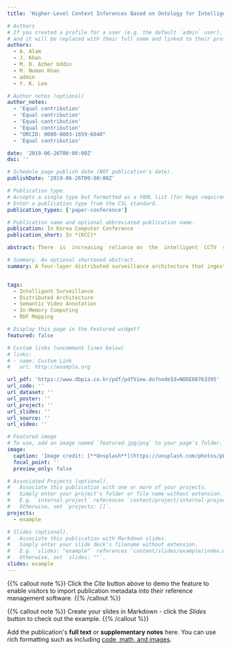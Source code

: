 ```yaml
---
title: 'Higher-Level Context Inferences Based on Ontology for Intelligent Video Surveillance'

# Authors
# If you created a profile for a user (e.g. the default `admin` user), write the username (folder name) here
# and it will be replaced with their full name and linked to their profile.
authors:
  - A. Alam
  - J. Khan
  - M. D. Azher Uddin
  - M. Numan Khan
  - admin
  - Y. K. Lee

# Author notes (optional)
author_notes:
  - 'Equal contribution'
  - 'Equal contribution'
  - 'Equal contribution'
  - 'Equal contribution'
  - "ORCID: 0000-0003-1659-6040"
  - 'Equal contribution'

date: '2019-06-26T00:00:00Z'
doi: ''

# Schedule page publish date (NOT publication's date).
publishDate: '2019-06-26T00:00:00Z'

# Publication type.
# Accepts a single type but formatted as a YAML list (for Hugo requirements).
# Enter a publication type from the CSL standard.
publication_types: ['paper-conference']

# Publication name and optional abbreviated publication name.
publication: In Korea Computer Conference
publication_short: In *(KCC)*

abstract: There  is  increasing  reliance on  the  intelligent  CCTV  systems  for  effective  analysis  and  interpretation  of  the  streaming  data  with  the  intentions  to  recognize  activities  and  to  ensure  public  safety.  Monitoring  videos  captured by surveillance cameras is always a difficult and time-consuming task. There is a need for automated analysis using computer vision methods in order to recognize/predict abnormal activities and assist authorities. Once, videos are processed using computer vision technologies; another problem is how this data is indexed for search, analysis, and real-time alerts since a large number of cameras continuously capture videos resulting vast  amounts  of  data.  In  order  to  address  this  issue,  in  this  paper,  we  propose  a  generic  architecture  for  distributed intelligent surveillance and is composed of four layers. The first layer acquisition large number of the  video  streams  from  for  device  independent  video  stream  data  sources.  In  the  second  layer,  we  use  computer vision algorithms for semantic video annotation while exploiting the distributed in-memory computing engine. The third layer is used to persist the video stream and the to manage the intermediate results being produced by the second layer. Finally, the intermediate results are mapped to the RDF according to domain-specific application.

# Summary. An optional shortened abstract.
summary: A four-layer distributed surveillance architecture that ingests large-scale CCTV streams, applies in-memory semantic video annotation, stores intermediate results, and maps them to RDF for efficient abnormal-activity detection and real-time alerts.


tags:
  - Intelligent Surveillance
  - Distributed Architecture
  - Semantic Video Annotation
  - In-Memory Computing
  - RDF Mapping

# Display this page in the Featured widget?
featured: false

# Custom links (uncomment lines below)
# links:
# - name: Custom Link
#   url: http://example.org

url_pdf: 'https://www.dbpia.co.kr/pdf/pdfView.do?nodeId=NODE08763395'
url_code: ''
url_dataset: ''
url_poster: ''
url_project: ''
url_slides: ''
url_source: ''
url_video: ''

# Featured image
# To use, add an image named `featured.jpg/png` to your page's folder.
image:
  caption: 'Image credit: [**Unsplash**](https://unsplash.com/photos/pLCdAaMFLTE)'
  focal_point: ''
  preview_only: false

# Associated Projects (optional).
#   Associate this publication with one or more of your projects.
#   Simply enter your project's folder or file name without extension.
#   E.g. `internal-project` references `content/project/internal-project/index.md`.
#   Otherwise, set `projects: []`.
projects:
  - example

# Slides (optional).
#   Associate this publication with Markdown slides.
#   Simply enter your slide deck's filename without extension.
#   E.g. `slides: "example"` references `content/slides/example/index.md`.
#   Otherwise, set `slides: ""`.
slides: example
---
```


{{% callout note %}}
Click the _Cite_ button above to demo the feature to enable visitors to import publication metadata into their reference management software.
{{% /callout %}}

{{% callout note %}}
Create your slides in Markdown - click the _Slides_ button to check out the example.
{{% /callout %}}

Add the publication's **full text** or **supplementary notes** here. You can use rich formatting such as including [code, math, and images](https://docs.hugoblox.com/content/writing-markdown-latex/).
